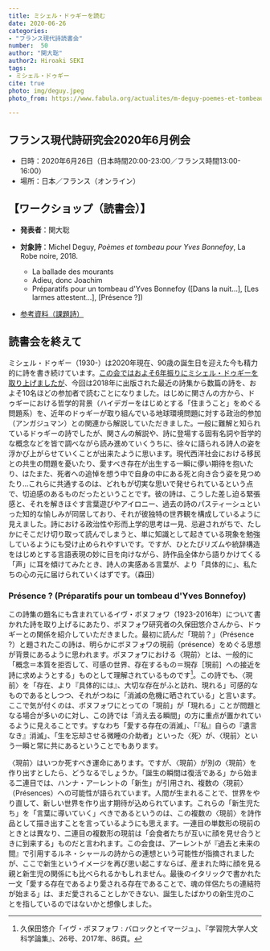 ```yaml
---
title: ミシェル・ドゥギーを読む
date: 2020-06-26
categories:
- "フランス現代詩読書会"
number:  50
author: "関大聡"
author2: Hiroaki SEKI
tags:
- ミシェル・ドゥギー
cite: true
photo: img/deguy.jpeg
photo_from: https://www.fabula.org/actualites/m-deguy-poemes-et-tombeau-pour-yves-bonnefoy_86113.php

---
```


## フランス現代詩研究会2020年6月例会

- 日時：2020年6月26日（日本時間20:00-23:00／フランス時間13:00-16:00）
- 場所：日本／フランス（オンライン）

<!--more-->

## 【ワークショップ（読書会）】

- **発表者**：関大聡

- **対象詩**：Michel Deguy, *Poèmes et tombeau pour Yves Bonnefoy*, La Robe noire, 2018.
    - La ballade des mourants
    - Adieu, donc Joachim
    - Préparatifs pour un tombeau d'Yves Bonnefoy ([Dans la nuit...], [Les larmes attestent...], [Présence ?])

- [参考資料（課題詩）](https://groups.google.com/d/msg/poesiecontemporaine/WhB1ZvanC6Q/YhNnKcxnBwAJ)


## 読書会を終えて

ミシェル・ドゥギー（1930-）は2020年現在、90歳の誕生日を迎えた今も精力的に詩を書き続けています。[この会ではおよそ6年振りにミシェル・ドゥギーを取り上げましたが](../2014-05-30-deguy/)、今回は2018年に出版された最近の詩集から数篇の詩を、およそ10名ほどの参加者で読むことになりました。はじめに関さんの方から、ドゥギーにおける哲学的背景（ハイデガーをはじめとする「住まうこと」をめぐる問題系）を、近年のドゥギーが取り組んでいる地球環境問題に対する政治的参加（アンガジュマン）との関連から解説していただきました。一般に難解と知られているドゥギーの詩でしたが、関さんの解説や、詩に登場する固有名詞や哲学的な概念などを皆で調べながら読み進めていくうちに、徐々に語られる詩人の姿を浮かび上がらせていくことが出来たように思います。現代西洋社会における移民との共生の問題を憂いたり、愛すべき存在が出生する一瞬に儚い期待を抱いたり、はたまた、死者への追悼を想う中で自身の中にある死と向き合う姿を見つめたり...これらに共通するのは、どれもが切実な思いで発せられているという点で、切迫感のあるものだったということです。彼の詩は、こうした差し迫る緊張感と、それを解きほぐす言葉遊びやアイロニー、過去の詩のパスティーシュといった知的な愉しみが同居しており、それが彼独特の世界観を構成しているように見えました。詩における政治性や形而上学的思考は一見、忌避されがちで、たしかにそこだけ切り取って読んでしまうと、単に知識として起きている現象を勉強しているようにも受け止められやすいです。ですが、ひとたびリズムや統辞構造をはじめとする言語表現の妙に目を向けながら、詩作品全体から語りかけてくる「声」に耳を傾けてみたとき、詩人の実感ある言葉が、より「具体的に」、私たちの心の元に届けられていくはずです。（森田）

### Présence ? (Préparatifs pour un tombeau d'Yves Bonnefoy)

この詩集の題名にも含まれているイヴ・ボヌフォワ（1923-2016年）について書かれた詩を取り上げるにあたり、ボヌフォワ研究者の久保田悠介さんから、ドゥギーとの関係を紹介していただきました。最初に読んだ「現前？」（Présence ?）と題されたこの詩は、明らかにボヌフォワの現前（présence）をめぐる思想が背景にあるように思われます。ボヌフォワにおける〈現前〉とは、一般的に「概念＝本質を拒否して、可感の世界、存在するもの＝現存［現前］への接近を詩に求めようとする」ものとして理解されているものです[^1]。この詩でも、〈現前〉を「存在、より『具体的には』、大切な存在がふと訪れ、現れる」可感的なものであるとしつつ、それがつねに「消滅の危機に晒されている」と言います。ここで気が付くのは、ボヌフォワにとっての「現前」が「現れる」ことが問題となる場合が多いのに対し、この詩では「消え去る瞬間」の方に重点が置かれているように見えることです。すなわち「愛する存在の消滅」、「『私』自らの『遺言なき』消滅」、「生を忘却させる微睡の介助者」といった〈死〉が、〈現前〉という一瞬と常に共にあるということでもあります。

〈現前〉はいつか死すべき運命にあります。ですが、〈現前〉が別の〈現前〉を作り出すとしたら、どうなるでしょうか。「誕生の瞬間は復活である」から始まる二連目では、ハンナ・アーレントの「新生」が引用され、複数の〈現前〉（Présences）への可能性が語られています。人間が生まれることで、世界をやり直して、新しい世界を作り出す期待が込められています。これらの「新生児たち」を「言葉に導いていく」べきであるというのは、この複数の〈現前〉を詩作品として描き出すことを言っているようにも思えます。一連目の単数形の現前のときとは異なり、二連目の複数形の現前は「会食者たちが互いに顔を見せ合うときに到来する」ものだと言われます。この会食は、アーレントが『過去と未来の間』で引用するルネ・シャールの詩からの連想という可能性が指摘されましたが、ここで新生というイメージを再び思い起こすならば、産まれた時に顔を見る親と新生児の関係にも比べられるかもしれません。最後のイタリックで書かれた一文「愛する存在であるより愛される存在であることで、魂の伴侶たちの連結符が始まる」は、まだ愛されることしかできない、誕生したばかりの新生児のことを指しているのではないかと想像しました。

[^1]: 久保田悠介「イヴ・ボヌフォワ : バロックとイマージュ」、『学習院大学人文科学論集』、26号、2017年、86頁。

<!--
### La ballade des mourants

フランソワ・ヴィヨンの有名な死「首吊り人のバラッド」をオマージュした作品です。2017年にPO&SIE誌で発表されたものですが、いくつか。

tenter de vivreはValéryのオマージュになっている。

### Dans la nuit du tombeau ...

再びPréparatifs pour un tombeau d’Yves Bonnefoyからの一節です。

時間の関係上、ここまでしか読むことができませんでしたが、残りの詩もメーリングリスト上で議論できればと思います。


-->
